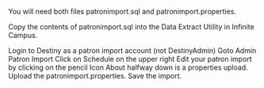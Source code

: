 You will need both files patronimport.sql and patronimport.properties.

Copy the contents of patronimport.sql into the Data Extract Utility in Infinite Campus.

Login to Destiny as a patron import account (not DestinyAdmin)
Goto Admin
Patron Import
Click on Schedule on the upper right
Edit your patron import by clicking on the pencil Icon
About halfway down is a properties upload.  Upload the patronimport.properties.  Save the import.
